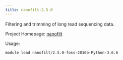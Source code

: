 ```yaml
---
title: nanofilt-2.5.0
---
```

Filtering and trimming of long read sequencing data.

Project Homepage: [nanofilt](https://github.com/wdecoster/nanofilt)

Usage:
```
module load nanofilt/2.5.0-foss-2016b-Python-3.6.6
```

